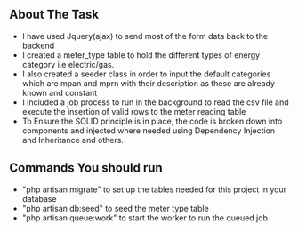 
## About The Task

- I have used Jquery(ajax) to send most of the form data back to the backend
- I created a meter_type table to hold the different types of energy category i.e electric/gas. 
- I also created a seeder class in order to input the default categories which are mpan and mprn with their description as these are already known and constant
- I included a job process to run in the background to read the csv file and execute the insertion of valid rows to the meter reading table
- To Ensure the SOLID principle is in place, the code is broken down into components and injected where needed using Dependency Injection and Inheritance and others.

## Commands You should run
- "php artisan migrate" to set up the tables needed for this project in your database
- "php artisan db:seed" to seed the meter type table
- "php artisan queue:work" to start the worker to run the queued job


